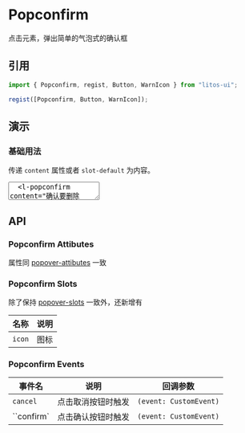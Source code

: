 # Popconfirm

点击元素，弹出简单的气泡式的确认框

## 引用

```js
import { Popconfirm, regist, Button, WarnIcon } from "litos-ui";

regist([Popconfirm, Button, WarnIcon]);
```

## 演示

### 基础用法

传递 `content` 属性或者 `slot-default` 为内容。

<ClientOnly>
<l-code-preview>
<textarea lang="html">
  <l-popconfirm content="确认要删除吗？">
    <l-button slot="trigger">提示</l-button>
  </l-popconfirm>
</textarea>
</l-code-preview>
</ClientOnly>

## API

### Popconfirm Attibutes

属性同 [popover-attibutes](/components/popover#popover-attibutes) 一致

### Popconfirm Slots

除了保持 [popover-slots](/components/popover#popover-slots) 一致外，还新增有

<!-- prettier-ignore -->
| 名称 | 说明 |
| --- | --- |
| `icon` | 图标 |

### Popconfirm Events

<!-- prettier-ignore -->
| 事件名 | 说明 | 回调参数 |
| --- | --- | --- |
| `cancel` | 点击取消按钮时触发 | `(event: CustomEvent)` |
| ``confirm` | 点击确认按钮时触发 | `(event: CustomEvent)` |
